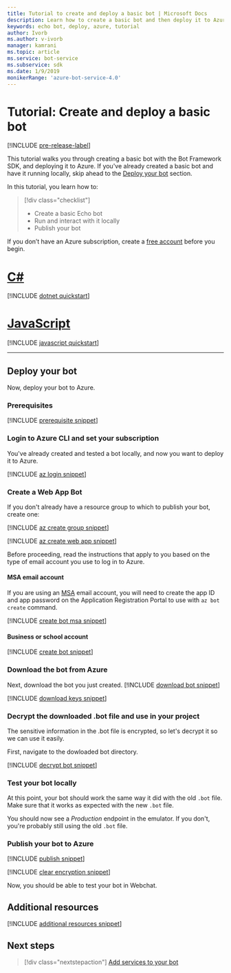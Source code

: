 ```yaml
---
title: Tutorial to create and deploy a basic bot | Microsoft Docs
description: Learn how to create a basic bot and then deploy it to Azure.
keywords: echo bot, deploy, azure, tutorial
author: Ivorb
ms.author: v-ivorb
manager: kamrani
ms.topic: article
ms.service: bot-service
ms.subservice: sdk
ms.date: 1/9/2019
monikerRange: 'azure-bot-service-4.0'
---
```


# Tutorial: Create and deploy a basic bot

[!INCLUDE [pre-release-label](../includes/pre-release-label.md)]

This tutorial walks you through creating a basic bot with the Bot Framework SDK, and deploying it to Azure. If you've already created a basic bot and have it running locally, skip ahead to the [Deploy your bot](#deploy-your-bot) section.

In this tutorial, you learn how to:

> [!div class="checklist"]
> * Create a basic Echo bot
> * Run and interact with it locally
> * Publish your bot

If you don’t have an Azure subscription, create a [free account](https://azure.microsoft.com/free/?WT.mc_id=A261C142F) before you begin.

# [C#](#tab/csharp)

[!INCLUDE [dotnet quickstart](~/includes/quickstart-dotnet.md)]

# [JavaScript](#tab/javascript)

[!INCLUDE [javascript quickstart](~/includes/quickstart-javascript.md)]

---

## Deploy your bot

Now, deploy your bot to Azure.

### Prerequisites

[!INCLUDE [prerequisite snippet](~/includes/deploy/snippet-prerequisite.md)]

### Login to Azure CLI and set your subscription

You've already created and tested a bot locally, and now you want to deploy it to Azure.

[!INCLUDE [az login snippet](~/includes/deploy/snippet-az-login.md)]

### Create a Web App Bot

If you don't already have a resource group to which to publish your bot, create one:

[!INCLUDE [az create group snippet](~/includes/deploy/snippet-az-create-group.md)]

[!INCLUDE [az create web app snippet](~/includes/deploy/snippet-create-web-app.md)]

Before proceeding, read the instructions that apply to you based on the type of email account you use to log in to Azure.

#### MSA email account

If you are using an [MSA](https://en.wikipedia.org/wiki/Microsoft_account) email account, you will need to create the app ID and app password on the Application Registration Portal to use with `az bot create` command.

[!INCLUDE [create bot msa snippet](~/includes/deploy/snippet-create-bot-msa.md)]

#### Business or school account

[!INCLUDE [create bot snippet](~/includes/deploy/snippet-create-bot.md)]

### Download the bot from Azure

Next, download the bot you just created. 
[!INCLUDE [download bot snippet](~/includes/deploy/snippet-download-bot.md)]

[!INCLUDE [download keys snippet](~/includes/snippet-abs-key-download.md)]

### Decrypt the downloaded .bot file and use in your project

The sensitive information in the .bot file is encrypted, so let's decrypt it so we can use it easily. 

First, navigate to the dowloaded bot directory.

[!INCLUDE [decrypt bot snippet](~/includes/deploy/snippet-decrypt-bot.md)]

### Test your bot locally

At this point, your bot should work the same way it did with the old `.bot` file. Make sure that it works as expected with the new `.bot` file.

You should now see a *Production* endpoint in the emulator. If you don't, you're probably still using the old `.bot` file.

### Publish your bot to Azure

<!-- TODO: re-encrypt your .bot file? -->

[!INCLUDE [publish snippet](~/includes/deploy/snippet-publish.md)]

<!-- TODO: If we tell them to re-encrypt, this step is not necessary. -->

[!INCLUDE [clear encryption snippet](~/includes/deploy/snippet-clear-encryption.md)]

Now, you should be able to test your bot in Webchat.

## Additional resources

[!INCLUDE [additional resources snippet](~/includes/deploy/snippet-additional-resources.md)]

## Next steps
> [!div class="nextstepaction"]
> [Add services to your bot](bot-builder-tutorial-add-qna.md)

